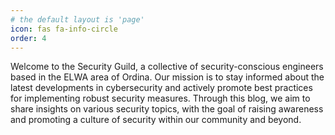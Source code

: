 ```yaml
---
# the default layout is 'page'
icon: fas fa-info-circle
order: 4
---
```


Welcome to the Security Guild, a collective of security-conscious engineers based
in the ELWA area of Ordina. Our mission is to stay informed about the latest
developments in cybersecurity and actively promote best practices for implementing
robust security measures. Through this blog, we aim to share insights on various
security topics, with the goal of raising awareness and promoting a culture of
security within our community and beyond.
